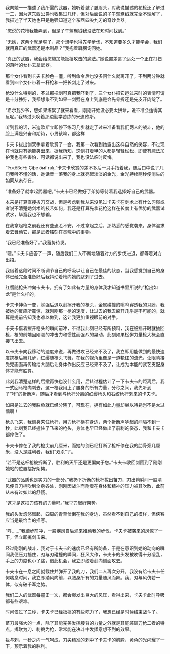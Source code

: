 我向她一一描述了我所需的武器，她听着皱了皱眉头，对我说描述的花枪还了解过一二，因为这东西公爵也收集过几杆，但对后面说的子午鸳鸯钺就完全不理解了，我描述了半天她也只是勉强知道这个东西四尖九刃的奇妙兵器。

“您说的花枪我能弄到，但是子午鸳鸯钺我没法在短时间找到。”

“无妨，这两个就足够了，那个想学也得先学步伐，不知道要多久才能学会，我们就用真正的武器还是木制品？”我抱着肩膀询问她。

“真正的武器，我会给您施加能抵挡攻击的魔法。”她说罢差遣了远处一个正在打扫的落叶的女仆去拿武器。

那个女仆看到卡夫卡脸色一僵，听到命令后也没多问什么就离开了，不到两分钟就看到四个女仆带着一杆枪和一把长剑走了过来。

枪没什么特别的，不过那把剑可真把我吓到了，三个女仆把它运过来时的表情可谓是十分狰狞，我都想象不到如果一剑劈在身上到底是会先骨折还是先皮开肉绽了。

“希尔瓦少爷，您如果练累了就来看看，刚刚开始没必要太拼命，说不准会适得其反呢。”我转过头唤着那边勤学苦练的米迪欧斯。

听到我的话，米迪欧斯立即停下练习几步就走了过来准备看我们两人的战斗，他的脸上满是兴奋和期待，小男孩嘛，都这样

卡夫卡拔出剑双手拿着欣赏了一会，我第一次看到她露出这样自然的笑容，不过现在也就只有她能笑出来，据我所知，这剑打着甲的人都是轻轻松松，即使有魔法加护我也有些害怕，可话都说出来了，我也没法临时反悔。

“ЋжёßcЊ Çiþe öиf rυķ.”卡夫卡欣赏的差不多后一只手指着我，随后口中说了几句我听不懂的话，她话音一落我的身上就亮起淡淡的金光，金光持续两秒便消失的如同从未存在。

“准备好了就拿起武器吧。”卡夫卡已经做好了架势等待着我选择好自己的武器。

本来是打算直接拔刀交战，但是考虑到我从来没见过卡夫卡在剑术上有什么习惯或者说不清楚她剑术的技艺如何，我还是打算先拿花枪这样在长度上有优势的武器试试水，毕竟我也不想输。

在我拿起枪之前我还有些忐忑不安，不过拿起之后，那熟悉的感觉袭来，身体渴求着去舞动它，那是武者铭刻在灵魂中的事物。

“我已经准备好了。”我蓄势待发。

“嗯。”卡夫卡应答了一声，随后我们二人不断地随着对方的步伐进退，都等着对方出招。

我借着这段时间不断调节自己的呼吸以让自己在最佳的状态，当我感觉到自己的身体已经完全准备好后我抖动着枪向她的腿刺了过去。

红缨随枪头冲向卡夫卡，拥有了如此有力量的身体我才知道书里所说的“枪出如龙”是什么样的。

卡夫卡神色一变，勉强后退以剑擦开我的枪头，金属碰撞的嗡鸣穿透我的耳膜，我被她的反应所震惊，就刚刚那一枪的速度，让过去的我去躲开几乎是不可能的，就算是提前告知我也难以做到，这让我更加重视眼前的对手。

卡夫卡借着擦开枪头的瞬间前冲，不过我此刻已经有所预料，我在被挡开时就抽回枪，枪的前端因刚刚的冲击力和惯性而强烈的晃动，此刻如果松懈力量枪大概会直接飞出去。

以卡夫卡向我移动的速度来说，再做进攻已经来不及了，我立即用能做到的最快速度携枪后舞几步，红缨随枪头飞舞，在我的视角里像是一道艳红的流光，让眼睛接受完画面再传输给大脑后让身体作出反应已经来不及了，让成为本能的武艺支配身体才能有胜算。

此刻我清楚这样的后撤再快也没什么用，后转过程估计了一下卡夫卡的距离后，我一式回马枪向刺去，这一枪我用上了腰身的所有力量，分秒之间，我先听到了“咔”的折断声，随后才看到与枪杆分离的红缨枪头和右绞枪杆刺来的卡夫卡。

如果是过去的我胜负就已经分晓了，可现在，拥有如此力量却坐以待毙岂不是太过懦弱！

枪头飞来，我侧身夹住枪杆，用力枪杆横在身边，两个折断声响起的间隔不到一秒，此刻我已经握住了飞来的枪头，身体也早已经做出了前刺的姿态，我和卡夫卡都停住了。

卡夫卡停在了我的枪尖前几厘米，而她的剑已经打断了枪杆停在我的肋骨旁几厘米，没人是胜利者，我们“双杀”了。

“若不是这杆枪被折断了，胜利的天平还是更偏向于您。”卡夫卡收回剑回到了刚刚她站的位置摆好架势。

“武器的品质也是实力的一部分。”我扔下折断的枪杆拔出苗刀，刀出鞘瞬间一股清风便自刀柄吹到全身各处，刚刚因战斗而附着在身体和精神的压力被其吹散，此前从未有过如此的舒畅。

“这才是这把刀该有的力量吗。”我举刀起好架势。

我的头发悠悠飘起，四周的青草伏倒在我的身边，虽然看不到自己的模样，但侠客应当是最恰当的描写。

“呼……”我踏步前冲，一股疾风自后涌来推动我的步伐，卡夫卡被袭来的风惊了一下，但立即挑剑击来。

经过刚刚的战斗，我对于卡夫卡的速度已经有所防备，于是在意识到她的动向的瞬间我便压刀挡住，刃与刃碰撞的瞬间，狂风大作，卡夫卡的头发被吹得十分凌乱，手上的力度也小了些，借此机会，我立即绞着剑向侧面攻去。

卡夫卡在一息之间就截住并弹开了我的刀，我们二人再次分开。我没有给卡夫卡任何喘息时间，我立即踏风向前，以腰身所有的力量随风而舞。我、刃与风仿若一体，似有破千军之势。

我们二人的武器每撞击一次，都会爆发出巨大的风压，看得出来，卡夫卡此时呼吸都有些艰难。

时间仅过了三秒，卡夫卡已经抵挡的有些吃力了，我想已经是时候结束战斗了。

苗刀最强大的一点，除了其能完美发挥腰背的力量之外就是其能兼顾刀枪二者的特点，挥砍为刀、刺挑为枪，常常能在决斗中发挥意想不到的效果。

拦与刺，一秒之内一气呵成，刀尖精准的刺中了卡夫卡的胸膛，黄色的光闪耀了一下，预示着我的胜利。


